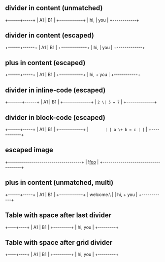 ## divider in content (unmatched)

+------+-----+
| A1   | B1  |
+------------+
| hi, \| you |
+------------+

## divider in content (escaped)

+------+------+
| A1   | B1   |
+-------------+
| hi,  \| you |
+-------------+

## plus in content (escaped)

+------+-----+
| A1   | B1  |
+------------+
| hi, \+ you |
+------------+

## divider in inline-code (escaped)

+-------+------+
| A1    | B1   |
+--------------+
| `2 \| 5 = 7` |
+--------------+

## divider in block-code (escaped)

+------+-----+
| A1   | B1  |
+------------+
| ```        |
| a \+ b = c |
| ```        |
+------------+

## escaped image

+-------------------------------------+
| \![foo](https://dummyimage.com/300) |
+-------------------------------------+

## plus in content (unmatched, multi)

+------+-----+
| A1   | B1  |
+------------+
| welcome.\  |
| hi, \+ you |
+------------+

## Table with space after last divider

+----+----+
| A1 | B1 |
+---------+
| hi, you |
+---------+

## Table with space after grid divider

+----+----+
| A1 | B1 |
+---------+
| hi, you |
+---------+
